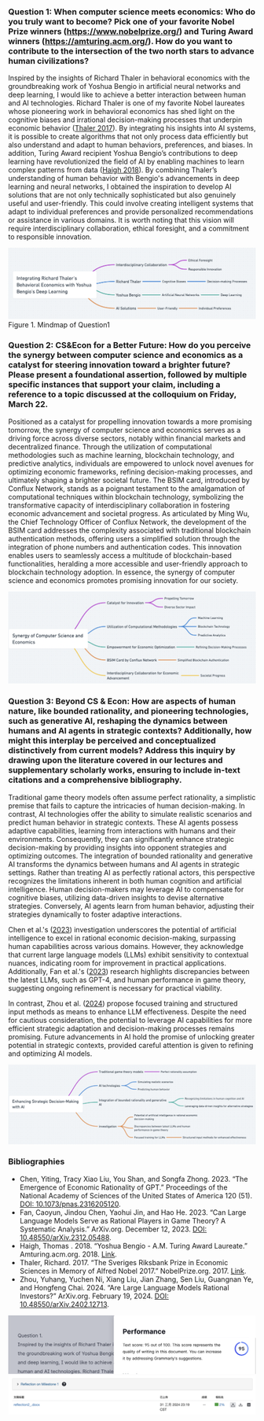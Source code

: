 ### Question 1: When computer science meets economics: Who do you truly want to become? Pick one of your favorite Nobel Prize winners (https://www.nobelprize.org/) and Turing Award winners (https://amturing.acm.org/). How do you want to contribute to the intersection of the two north stars to advance human civilizations? 

Inspired by the insights of Richard Thaler in behavioral economics with the groundbreaking work of Yoshua Bengio in artificial neural networks and deep learning, I would like to achieve a better interaction between human and AI technologies. Richard Thaler is one of my favorite Nobel laureates whose pioneering work in behavioral economics has shed light on the cognitive biases and irrational decision-making processes that underpin economic behavior ([Thaler 2017](https://www.nobelprize.org/prizes/economic-sciences/2017/thaler/facts)). By integrating his insights into AI systems, it is possible to create algorithms that not only process data efficiently but also understand and adapt to human behaviors, preferences, and biases. In addition, Turing Award recipient Yoshua Bengio’s contributions to deep learning have revolutionized the field of AI by enabling machines to learn complex patterns from data ([Haigh 2018](https://amturing.acm.org/award_winners/bengio_3406375.cfm)). By combining Thaler’s understanding of human behavior with Bengio's advancements in deep learning and neural networks, I obtained the inspiration to develop AI solutions that are not only technically sophisticated but also genuinely useful and user-friendly. This could involve creating intelligent systems that adapt to individual preferences and provide personalized recommendations or assistance in various domains. It is worth noting that this vision will require interdisciplinary collaboration, ethical foresight, and a commitment to responsible innovation.

![mindmap1](m1_q1.png)
Figure 1. Mindmap of Question1

### Question 2: CS&Econ for a Better Future: How do you perceive the synergy between computer science and economics as a catalyst for steering innovation toward a brighter future? Please present a foundational assertion, followed by multiple specific instances that support your claim, including a reference to a topic discussed at the colloquium on Friday, March 22.

Positioned as a catalyst for propelling innovation towards a more promising tomorrow, the synergy of computer science and economics serves as a driving force across diverse sectors, notably within financial markets and decentralized finance. Through the utilization of computational methodologies such as machine learning, blockchain technology, and predictive analytics, individuals are empowered to unlock novel avenues for optimizing economic frameworks, refining decision-making processes, and ultimately shaping a brighter societal future. The BSIM card, introduced by Conflux Network, stands as a poignant testament to the amalgamation of computational techniques within blockchain technology, symbolizing the transformative capacity of interdisciplinary collaboration in fostering economic advancement and societal progress. As articulated by Ming Wu, the Chief Technology Officer of Conflux Network, the development of the BSIM card addresses the complexity associated with traditional blockchain authentication methods, offering users a simplified solution through the integration of phone numbers and authentication codes. This innovation enables users to seamlessly access a multitude of blockchain-based functionalities, heralding a more accessible and user-friendly approach to blockchain technology adoption. In essence, the synergy of computer science and economics promotes promising innovation for our society.

![mindmap2](m1_q2.png)

### Question 3: Beyond CS & Econ: How are aspects of human nature, like bounded rationality, and pioneering technologies, such as generative AI, reshaping the dynamics between humans and AI agents in strategic contexts? Additionally, how might this interplay be perceived and conceptualized distinctively from current models? Address this inquiry by drawing upon the literature covered in our lectures and supplementary scholarly works, ensuring to include in-text citations and a comprehensive bibliography.

Traditional game theory models often assume perfect rationality, a simplistic premise that fails to capture the intricacies of human decision-making. In contrast, AI technologies offer the ability to simulate realistic scenarios and predict human behavior in strategic contexts. These AI agents possess adaptive capabilities, learning from interactions with humans and their environments. Consequently, they can significantly enhance strategic decision-making by providing insights into opponent strategies and optimizing outcomes. The integration of bounded rationality and generative AI transforms the dynamics between humans and AI agents in strategic settings. Rather than treating AI as perfectly rational actors, this perspective recognizes the limitations inherent in both human cognition and artificial intelligence. Human decision-makers may leverage AI to compensate for cognitive biases, utilizing data-driven insights to devise alternative strategies. Conversely, AI agents learn from human behavior, adjusting their strategies dynamically to foster adaptive interactions.

Chen et al.'s ([2023](https://doi.org/10.1073/pnas.2316205120)) investigation underscores the potential of artificial intelligence to excel in rational economic decision-making, surpassing human capabilities across various domains. However, they acknowledge that current large language models (LLMs) exhibit sensitivity to contextual nuances, indicating room for improvement in practical applications. Additionally, Fan et al.'s ([2023](https://doi.org/10.48550/arXiv.2312.05488)) research highlights discrepancies between the latest LLMs, such as GPT-4, and human performance in game theory, suggesting ongoing refinement is necessary for practical viability.

In contrast, Zhou et al. ([2024](https://doi.org/10.48550/arXiv.2402.12713)) propose focused training and structured input methods as means to enhance LLM effectiveness. Despite the need for cautious consideration, the potential to leverage AI capabilities for more efficient strategic adaptation and decision-making processes remains promising. Future advancements in AI hold the promise of unlocking greater potential in strategic contexts, provided careful attention is given to refining and optimizing AI models.

![mindmap3](m1_q3.png)


### Bibliographies

- Chen, Yiting, Tracy Xiao Liu, You Shan, and Songfa Zhong. 2023. “The Emergence of Economic Rationality of GPT.” Proceedings of the National Academy of Sciences of the United States of America 120 (51). [DOI: 10.1073/pnas.2316205120](https://doi.org/10.1073/pnas.2316205120).
- Fan, Caoyun, Jindou Chen, Yaohui Jin, and Hao He. 2023. “Can Large Language Models Serve as Rational Players in Game Theory? A Systematic Analysis.” ArXiv.org. December 12, 2023. [DOI: 10.48550/arXiv.2312.05488](https://doi.org/10.48550/arXiv.2312.05488).
- Haigh, Thomas . 2018. “Yoshua Bengio - A.M. Turing Award Laureate.” Amturing.acm.org. 2018. [Link](https://amturing.acm.org/award_winners/bengio_3406375.cfm).
- Thaler, Richard. 2017. “The Sveriges Riksbank Prize in Economic Sciences in Memory of Alfred Nobel 2017.” NobelPrize.org. 2017. [Link](https://www.nobelprize.org/prizes/economic-sciences/2017/thaler/facts/).
- Zhou, Yuhang, Yuchen Ni, Xiang Liu, Jian Zhang, Sen Liu, Guangnan Ye, and Hongfeng Chai. 2024. “Are Large Language Models Rational Investors?” ArXiv.org. February 19, 2024. [DOI: 10.48550/arXiv.2402.12713](https://doi.org/10.48550/arXiv.2402.12713).

![image](g1.png)
![image](t1.png)
